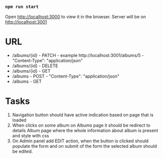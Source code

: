 ### `npm run start`

Open [http://localhost:3000](http://localhost:3000) to view it in the browser.
Server will be on [http://localhost:3001](http://localhost:3001)

# URL

* /albums/{id} - PATCH - example http://localhost:3001/albums/5 - "Content-Type": "application/json"
* /albums/{id} - DELETE
* /albums/{id} - GET
* /albums - POST - "Content-Type": "application/json"
* /albums - GET

# Tasks

1. Navigation button should have active indication based on page that is loaded
2. When clicks on some album on Albums page it should be redirect to details Album page where the whole information about album is present and style with css
3. On Admin panel add EDIT action, when the button is clicked should populate the form and on submit of the form the selected album should be edited.

